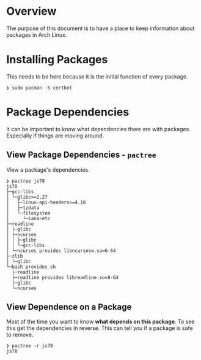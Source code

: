 # Overview

The purpose of this document is to have a place to keep information about packages in Arch Linux.

# Installing Packages

This needs to be here because it is the initial function of every package.

```
❯ sudo pacman -S certbot
```

# Package Dependencies

It can be important to know what dependencies there are with packages. Especially if things are moving around.

## View Package Dependencies - `pactree`

View a package's dependencies.

```
❯ pactree js78
js78
├─gcc-libs
│ └─glibc>=2.27
│   ├─linux-api-headers>=4.10
│   ├─tzdata
│   └─filesystem
│     └─iana-etc
├─readline
│ ├─glibc
│ ├─ncurses
│ │ ├─glibc
│ │ └─gcc-libs
│ └─ncurses provides libncursesw.so=6-64
├─zlib
│ └─glibc
└─bash provides sh
  ├─readline
  ├─readline provides libreadline.so=8-64
  ├─glibc
  └─ncurses

```

## View Dependence on a Package

Most of the time you want to know **what depends on this package**. 
To see this get the dependencies in reverse.
This can tell you if a package is safe to remove.

```
❯ pactree -r js78
js78
```
